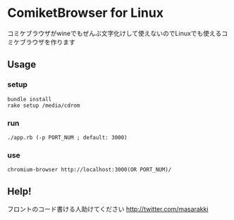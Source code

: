 # ComiketBrowser for Linux

コミケブラウザがwineでもぜんぶ文字化けして使えないのでLinuxでも使えるコミケブラウザを作ります

## Usage
### setup
    bundle install
    rake setup /media/cdrom

### run
    ./app.rb (-p PORT_NUM ; default: 3000)

### use
    chromium-browser http://localhost:3000(OR PORT_NUM)/

## Help!
フロントのコード書ける人助けてください
http://twitter.com/masarakki

